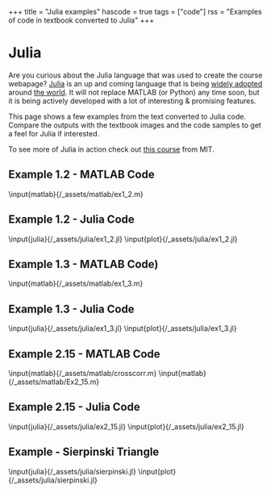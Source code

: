 +++
title = "Julia examples"
hascode = true
tags = ["code"]
rss = "Examples of code in textbook converted to Julia"
+++

# Julia

Are you curious about the Julia language that was used to create the course
webapage? [Julia](https://julialang.org) is an up and coming language that 
is being [widely adopted](https://julialang.org/learning/classes/) around [the world](https://juliahub.com/case-studies/). It will not replace MATLAB (or
Python) any time soon, but it is being actively developed with a lot of
interesting & promising features. 

This page shows a few examples from the text converted to Julia code. Compare
the outputs with the textbook images and the code samples to get a feel for
Julia if interested. 

To see more of Julia in action check out [this
course](https://computationalthinking.mit.edu/) from MIT. 

## Example 1.2 - MATLAB Code
\input{matlab}{/_assets/matlab/ex1_2.m}

## Example 1.2 - Julia Code
\input{julia}{/_assets/julia/ex1_2.jl}
\input{plot}{/_assets/julia/ex1_2.jl}

## Example 1.3 - MATLAB Code)
\input{matlab}{/_assets/matlab/ex1_3.m}

## Example 1.3 - Julia Code

\input{julia}{/_assets/julia/ex1_3.jl}
\input{plot}{/_assets/julia/ex1_3.jl}

## Example 2.15 - MATLAB Code

\input{matlab}{/_assets/matlab/crosscorr.m}
\input{matlab}{/_assets/matlab/Ex2_15.m}

## Example 2.15 - Julia Code 
\input{julia}{/_assets/julia/ex2_15.jl}
\input{plot}{/_assets/julia/ex2_15.jl}

## Example - Sierpinski Triangle
\input{julia}{/_assets/julia/sierpinski.jl}
\input{plot}{/_assets/julia/sierpinski.jl}
